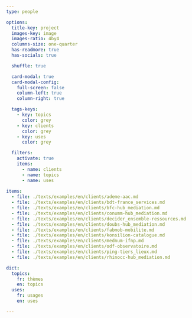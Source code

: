 ```yaml
---
type: people

options:
  title-key: project
  images-key: image
  images-ratio: 4by4
  columns-size: one-quarter
  has-readmore: true
  has-socials: true

  shuffle: true

  card-modal: true
  card-modal-config:
    full-screen: false
    column-left: true
    column-right: true

  tags-keys: 
    - key: topics
      color: grey
    - key: clients
      color: grey
    - key: uses
      color: grey

  filters: 
    activate: true
    items: 
      - name: clients
      - name: topics
      - name: uses
    
items:
  - file: ./texts/examples/en/clients/ademe-aac.md
  - file: ./texts/examples/en/clients/bdt-france_services.md
  - file: ./texts/examples/en/clients/bfc-hub_mediation.md
  - file: ./texts/examples/en/clients/conumm-hub_mediation.md
  - file: ./texts/examples/en/clients/decider_ensemble-ressources.md
  - file: ./texts/examples/en/clients/doubs-hub_mediation.md
  - file: ./texts/examples/en/clients/fabmob-mobilite.md
  - file: ./texts/examples/en/clients/konsilion-catalogue.md
  - file: ./texts/examples/en/clients/mednum-ifnp.md
  - file: ./texts/examples/en/clients/odf-observatoire.md
  - file: ./texts/examples/en/clients/ping-tiers_lieux.md
  - file: ./texts/examples/en/clients/rhinocc-hub_mediation.md

dict:
  topics: 
    fr: thèmes
    en: topics
  uses: 
    fr: usages
    en: uses

---
```

